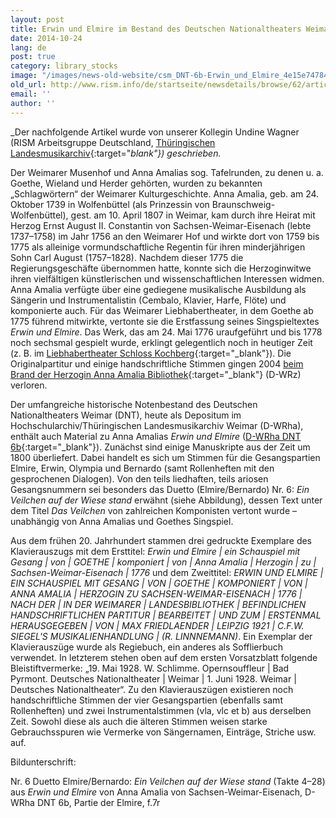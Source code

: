 ```yaml
---
layout: post
title: Erwin und Elmire im Bestand des Deutschen Nationaltheaters Weimar. Zum 275. Geburtstag von Anna Amalia, Herzogin von Sachsen-Weimar-Eisenach
date: 2014-10-24
lang: de
post: true
category: library_stocks
image: "/images/news-old-website/csm_DNT-6b-Erwin_und_Elmire_4e15e74784.jpg"
old_url: http://www.rism.info/de/startseite/newsdetails/browse/62/article/64/erwin-und-elmire-in-the-collection-of-the-deutsches-nationaltheater-weimar-for-the-275th-birthday.html
email: ''
author: ''
---
```


_Der nachfolgende Artikel wurde von unserer Kollegin Undine Wagner (RISM Arbeitsgruppe Deutschland, [Thüringischen Landesmusikarchiv](http://de.rism.info/en/einzelinformationen/weimar-thueringisches-landesmusikarchiv.html){:target="_blank"}) geschrieben._

Der Weimarer Musenhof und Anna Amalias sog. Tafelrunden, zu denen u. a. Goethe, Wieland und Herder gehörten, wurden zu bekannten „Schlagwörtern“ der Weimarer Kulturgeschichte. Anna Amalia, geb. am 24. Oktober 1739 in Wolfenbüttel (als Prinzessin von Braunschweig-Wolfenbüttel), gest. am 10. April 1807 in Weimar, kam durch ihre Heirat mit Herzog Ernst August II. Constantin von Sachsen-Weimar-Eisenach (lebte 1737–1758) im Jahr 1756 an den Weimarer Hof und wirkte dort von 1759 bis 1775 als alleinige vormundschaftliche Regentin für ihren minderjährigen Sohn Carl August (1757–1828). Nachdem dieser 1775 die Regierungsgeschäfte übernommen hatte, konnte sich die Herzoginwitwe ihren vielfältigen künstlerischen und wissenschaftlichen Interessen widmen. Anna Amalia verfügte über eine gediegene musikalische Ausbildung als Sängerin und Instrumentalistin (Cembalo, Klavier, Harfe, Flöte) und komponierte auch. Für das Weimarer Liebhabertheater, in dem Goethe ab 1775 führend mitwirkte, vertonte sie die Erstfassung seines Singspieltextes _Erwin und Elmire_. Das Werk, das am 24. Mai 1776 uraufgeführt und bis 1778 noch sechsmal gespielt wurde, erklingt gelegentlich noch in heutiger Zeit (z. B. im [Liebhabertheater Schloss Kochberg](http://www.klassik-stiftung.de/einrichtungen/schloesser-und-gaerten/schloss-park-und-liebhabertheater-kochberg/){:target="_blank"}). Die Originalpartitur und einige handschriftliche Stimmen gingen 2004 [beim Brand der Herzogin Anna Amalia Bibliothek](http://www.anna-amalia-bibliothek.de/de/){:target="_blank"} (D-WRz) verloren.

Der umfangreiche historische Notenbestand des Deutschen Nationaltheaters Weimar (DNT), heute als Depositum im Hochschularchiv/Thüringischen Landesmusikarchiv Weimar (D-WRha), enthält auch Material zu Anna Amalias _Erwin und Elmire_ ([D-WRha DNT 6b](https://opac.rism.info/search?id=280000048&db=251&View=rism){:target="_blank"}). Zunächst sind einige Manuskripte aus der Zeit um 1800 überliefert. Dabei handelt es sich um Stimmen für die Gesangspartien Elmire, Erwin, Olympia und Bernardo (samt Rollenheften mit den gesprochenen Dialogen). Von den teils liedhaften, teils ariosen Gesangsnummern sei besonders das Duetto (Elmire/Bernardo) Nr. 6: _Ein Veilchen auf der Wiese stand_ erwähnt (siehe Abbildung), dessen Text unter dem Titel _Das Veilchen_ von zahlreichen Komponisten vertont wurde – unabhängig von Anna Amalias und Goethes Singspiel.

Aus dem frühen 20. Jahrhundert stammen drei gedruckte Exemplare des Klavierauszugs mit dem Ersttitel: _Erwin und Elmire | ein Schauspiel mit Gesang | von | GOETHE | komponiert | von | Anna Amalia | Herzogin | zu | Sachsen-Weimar-Eisenach | 1776_ und dem Zweittitel: _ERWIN UND ELMIRE_ _| EIN SCHAUSPIEL MIT GESANG | VON | GOETHE | KOMPONIERT | VON | ANNA AMALIA | HERZOGIN ZU SACHSEN-WEIMAR-EISENACH | 1776 | NACH DER | IN DER WEIMARER | LANDESBIBLIOTHEK | BEFINDLICHEN HANDSCHRIFTLICHEN PARTITUR | BEARBEITET | UND ZUM | ERSTENMAL HERAUSGEGEBEN | VON | MAX FRIEDLAENDER | LEIPZIG 1921 | C.F.W. SIEGEL'S MUSIKALIENHANDLUNG | (R. LINNNEMANN)_. Ein Exemplar der Klavierauszüge wurde als Regiebuch, ein anderes als Sofflierbuch verwendet. In letzterem stehen oben auf dem ersten Vorsatzblatt folgende Bleistiftvermerke: „19. Mai 1928. W. Schlimme. Opernsouffleur | Bad Pyrmont. Deutsches Nationaltheater | Weimar | 1. Juni 1928. Weimar | Deutsches Nationaltheater“. Zu den Klavierauszügen existieren noch handschriftliche Stimmen der vier Gesangspartien (ebenfalls samt Rollenheften) und zwei Instrumentalstimmen (vla, vlc et b) aus derselben Zeit. Sowohl diese als auch die älteren Stimmen weisen starke Gebrauchsspuren wie Vermerke von Sängernamen, Einträge, Striche usw. auf.

Bildunterschrift:

Nr. 6 Duetto Elmire/Bernardo: _Ein Veilchen auf der Wiese stand_ (Takte 4–28) aus _Erwin und Elmire_ von Anna Amalia von Sachsen-Weimar-Eisenach, D-WRha DNT 6b, Partie der Elmire, f.7r

